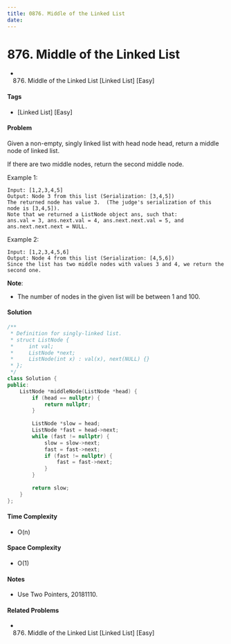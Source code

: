 ```yaml
---
title: 0876. Middle of the Linked List
date: 
---
```


# 876. Middle of the Linked List
- 876. Middle of the Linked List [Linked List] [Easy]

#### Tags
- [Linked List] [Easy]

#### Problem
Given a non-empty, singly linked list with head node head, return a middle node of linked list.

If there are two middle nodes, return the second middle node.

Example 1:

    Input: [1,2,3,4,5]
    Output: Node 3 from this list (Serialization: [3,4,5])
    The returned node has value 3.  (The judge's serialization of this node is [3,4,5]).
    Note that we returned a ListNode object ans, such that:
    ans.val = 3, ans.next.val = 4, ans.next.next.val = 5, and ans.next.next.next = NULL.

Example 2:

    Input: [1,2,3,4,5,6]
    Output: Node 4 from this list (Serialization: [4,5,6])
    Since the list has two middle nodes with values 3 and 4, we return the second one.
 
**Note**:

- The number of nodes in the given list will be between 1 and 100.

#### Solution
``` C++
/**
 * Definition for singly-linked list.
 * struct ListNode {
 *     int val;
 *     ListNode *next;
 *     ListNode(int x) : val(x), next(NULL) {}
 * };
 */
class Solution {
public:
    ListNode *middleNode(ListNode *head) {
        if (head == nullptr) {
            return nullptr;
        }
        
        ListNode *slow = head;
        ListNode *fast = head->next;
        while (fast != nullptr) {
            slow = slow->next;
            fast = fast->next;
            if (fast != nullptr) {
                fast = fast->next;
            }
        }
        
        return slow;
    }
};
```

#### Time Complexity
- O(n)

#### Space Complexity
- O(1)

#### Notes
- Use Two Pointers, 20181110.

#### Related Problems
- 876. Middle of the Linked List [Linked List] [Easy]
